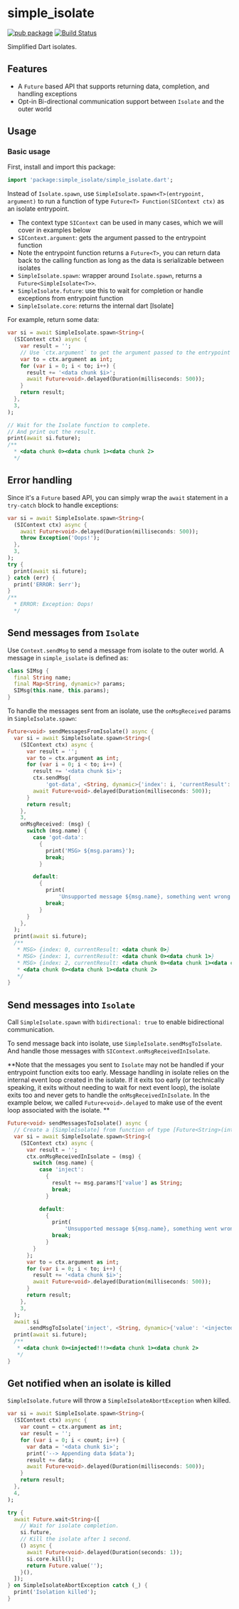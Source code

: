 # simple_isolate

[![pub package](https://img.shields.io/pub/v/simple_isolate.svg)](https://pub.dev/packages/simple_isolate)
[![Build Status](https://github.com/flutter-cavalry/simple_isolate/workflows/Build/badge.svg)](https://github.com/flutter-cavalry/simple_isolate/actions)

Simplified Dart isolates.

## Features

- A `Future` based API that supports returning data, completion, and handling exceptions
- Opt-in Bi-directional communication support between `Isolate` and the outer world

## Usage

### Basic usage

First, install and import this package:

```dart
import 'package:simple_isolate/simple_isolate.dart';
```

Instead of `Isolate.spawn`, use `SimpleIsolate.spawn<T>(entrypoint, argument)` to run a function of type `Future<T> Function(SIContext ctx)` as an isolate entrypoint.

- The context type `SIContext` can be used in many cases, which we will cover in examples below
- `SIContext.argument`: gets the argument passed to the entrypoint function
- Note the entrypoint function returns a `Future<T>`, you can return data back to the calling function as long as the data is serializable between isolates
- `SimpleIsolate.spawn`: wrapper around `Isolate.spawn`, returns a `Future<SimpleIsolate<T>>`.
- `SimpleIsolate.future`: use this to wait for completion or handle exceptions from entrypoint function
- `SimpleIsolate.core`: returns the internal dart [Isolate]

For example, return some data:

```dart
var si = await SimpleIsolate.spawn<String>(
  (SIContext ctx) async {
    var result = '';
    // Use `ctx.argument` to get the argument passed to the entrypoint function.
    var to = ctx.argument as int;
    for (var i = 0; i < to; i++) {
      result += '<data chunk $i>';
      await Future<void>.delayed(Duration(milliseconds: 500));
    }
    return result;
  },
  3,
);

// Wait for the Isolate function to complete.
// And print out the result.
print(await si.future);
/**
  * <data chunk 0><data chunk 1><data chunk 2>
  */
```

## Error handling

Since it's a `Future` based API, you can simply wrap the `await` statement in a `try-catch` block to handle exceptions:

```dart
var si = await SimpleIsolate.spawn<String>(
  (SIContext ctx) async {
    await Future<void>.delayed(Duration(milliseconds: 500));
    throw Exception('Oops!');
  },
  3,
);
try {
  print(await si.future);
} catch (err) {
  print('ERROR: $err');
}
/**
  * ERROR: Exception: Oops!
  */
```

## Send messages from `Isolate`

Use `Context.sendMsg` to send a message from isolate to the outer world. A message in `simple_isolate` is defined as:

```dart
class SIMsg {
  final String name;
  final Map<String, dynamic>? params;
  SIMsg(this.name, this.params);
}
```

To handle the messages sent from an isolate, use the `onMsgReceived` params in `SimpleIsolate.spawn`:

```dart
Future<void> sendMessagesFromIsolate() async {
  var si = await SimpleIsolate.spawn<String>(
    (SIContext ctx) async {
      var result = '';
      var to = ctx.argument as int;
      for (var i = 0; i < to; i++) {
        result += '<data chunk $i>';
        ctx.sendMsg(
            'got-data', <String, dynamic>{'index': i, 'currentResult': result});
        await Future<void>.delayed(Duration(milliseconds: 500));
      }
      return result;
    },
    3,
    onMsgReceived: (msg) {
      switch (msg.name) {
        case 'got-data':
          {
            print('MSG> ${msg.params}');
            break;
          }

        default:
          {
            print(
                'Unsupported message ${msg.name}, something went wrong in your code.');
            break;
          }
      }
    },
  );
  print(await si.future);
  /**
   * MSG> {index: 0, currentResult: <data chunk 0>}
   * MSG> {index: 1, currentResult: <data chunk 0><data chunk 1>}
   * MSG> {index: 2, currentResult: <data chunk 0><data chunk 1><data chunk 2>}
   * <data chunk 0><data chunk 1><data chunk 2>
   */
}
```

## Send messages into `Isolate`

Call `SimpleIsolate.spawn` with `bidirectional: true` to enable bidirectional communication.

To send message back into isolate, use `SimpleIsolate.sendMsgToIsolate`. And handle those messages with `SIContext.onMsgReceivedInIsolate`.

**Note that the messages you sent to `Isolate` may not be handled if your entrypoint function exits too early. Message handling in isolate relies on the internal event loop created in the isolate. If it exits too early (or technically speaking, it exits without needing to wait for next event loop), the isolate exits too and never gets to handle the `onMsgReceivedInIsolate`. In the example below, we called `Future<void>.delayed` to make use of the event loop associated with the isolate. **

```dart
Future<void> sendMessagesToIsolate() async {
  // Create a [SimpleIsolate] from function of type [Future<String>(int)].
  var si = await SimpleIsolate.spawn<String>(
    (SIContext ctx) async {
      var result = '';
      ctx.onMsgReceivedInIsolate = (msg) {
        switch (msg.name) {
          case 'inject':
            {
              result += msg.params?['value'] as String;
              break;
            }

          default:
            {
              print(
                  'Unsupported message ${msg.name}, something went wrong in your code.');
              break;
            }
        }
      };
      var to = ctx.argument as int;
      for (var i = 0; i < to; i++) {
        result += '<data chunk $i>';
        await Future<void>.delayed(Duration(milliseconds: 500));
      }
      return result;
    },
    3,
  );
  await si
      .sendMsgToIsolate('inject', <String, dynamic>{'value': '<injected!!!>'});
  print(await si.future);
  /**
   * <data chunk 0><injected!!!><data chunk 1><data chunk 2>
   */
}
```

## Get notified when an isolate is killed

`SimpleIsolate.future` will throw a `SimpleIsolateAbortException` when killed.

```dart
var si = await SimpleIsolate.spawn<String>(
  (SIContext ctx) async {
    var count = ctx.argument as int;
    var result = '';
    for (var i = 0; i < count; i++) {
      var data = '<data chunk $i>';
      print('--> Appending data $data');
      result += data;
      await Future<void>.delayed(Duration(milliseconds: 500));
    }
    return result;
  },
  4,
);

try {
  await Future.wait<String>([
    // Wait for isolate completion.
    si.future,
    // Kill the isolate after 1 second.
    () async {
      await Future<void>.delayed(Duration(seconds: 1));
      si.core.kill();
      return Future.value('');
    }(),
  ]);
} on SimpleIsolateAbortException catch (_) {
  print('Isolation killed');
}
```
